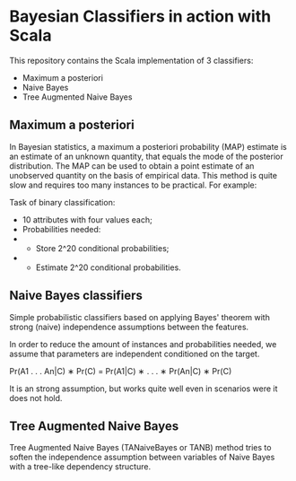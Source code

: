 # Bayesian Classifiers in action with Scala

This repository contains the Scala implementation of 3 classifiers:

* Maximum a posteriori
* Naive Bayes
* Tree Augmented Naive Bayes


## Maximum a posteriori

In Bayesian statistics, a maximum a posteriori probability (MAP) estimate is an estimate of an unknown quantity, that equals the mode of the posterior distribution. The MAP can be used to obtain a point estimate of an unobserved quantity on the basis of empirical data.
This method is quite slow and requires too many instances to be practical. For example:

Task of binary classification:
 - 10 attributes with four values each;
 - Probabilities needed: 
  - * Store 2^20 conditional probabilities;
  - * Estimate 2^20 conditional probabilities.


## Naive Bayes classifiers

Simple probabilistic classifiers based on applying Bayes' theorem with strong (naive) independence assumptions between the features.

In order to reduce the amount of instances and probabilities needed, we assume that parameters are independent conditioned on the target.

Pr(A1 . . . An|C) ∗ Pr(C) = Pr(A1|C) ∗ . . . ∗ Pr(An|C) ∗ Pr(C) 

It is an strong assumption, but works quite well even in scenarios were it does not hold.


## Tree Augmented Naive Bayes

Tree Augmented Naive Bayes (TANaiveBayes or TANB) method tries to soften the independence assumption between variables of Naive Bayes with a tree-like dependency structure.
